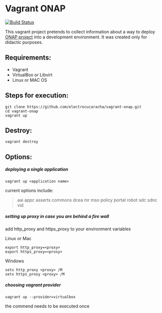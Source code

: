 # Vagrant ONAP

[![Build Status](https://api.travis-ci.org/electrocucaracha/vagrant-onap.svg?branch=master)](https://api.travis-ci.org/electrocucaracha/vagrant-onap)

This vagrant project pretends to collect information about a way to deploy [ONAP project](https://www.onap.org/) into a development environment.  It was created only for didactic purposes.

## Requirements:

* Vagrant
* VirtualBox or Libvirt
* Linux or MAC OS

## Steps for execution:

    git clone https://github.com/electrocucaracha/vagrant-onap.git
    cd vagrant-onap
    vagrant up

## Destroy:

    vagrant destroy

## Options:
##### deploying a single application
    vagrant up <application name>
current options include:
>aai
>appc
>asserts
>commons
>dcea
>mr
>mso
>policy
>portal
>robot
>sdc
>sdnc
>vid

##### setting up proxy in case you are behind a fire wall

add http_proxy and https_proxy to your environment variables

Linux or Mac

    export http_proxy=<proxy>
    export https_proxy=<proxy>

Windows

    setx http_proxy <proxy> /M
    setx https_proxy <proxy> /M

##### choosing vagrant provider

    vagrant up --provider=virtualbox
the commend needs to be executed once

